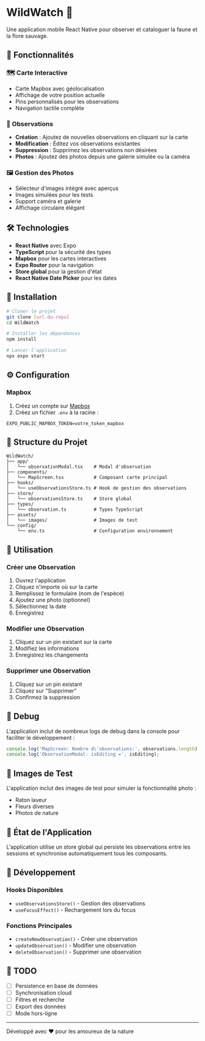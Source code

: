 # WildWatch 🦝

Une application mobile React Native pour observer et cataloguer la faune et la flore sauvage.

## 📱 Fonctionnalités

### 🗺️ Carte Interactive
- Carte Mapbox avec géolocalisation
- Affichage de votre position actuelle
- Pins personnalisés pour les observations
- Navigation tactile complète

### 📸 Observations
- **Création** : Ajoutez de nouvelles observations en cliquant sur la carte
- **Modification** : Éditez vos observations existantes
- **Suppression** : Supprimez les observations non désirées
- **Photos** : Ajoutez des photos depuis une galerie simulée ou la caméra

### 🖼️ Gestion des Photos
- Sélecteur d'images intégré avec aperçus
- Images simulées pour les tests
- Support caméra et galerie
- Affichage circulaire élégant

## 🛠️ Technologies

- **React Native** avec Expo
- **TypeScript** pour la sécurité des types
- **Mapbox** pour les cartes interactives
- **Expo Router** pour la navigation
- **Store global** pour la gestion d'état
- **React Native Date Picker** pour les dates

## 🚀 Installation

```bash
# Cloner le projet
git clone [url-du-repo]
cd WildWatch

# Installer les dépendances
npm install

# Lancer l'application
npx expo start
```

## ⚙️ Configuration

### Mapbox
1. Créez un compte sur [Mapbox](https://mapbox.com)
2. Créez un fichier `.env` à la racine :
```env
EXPO_PUBLIC_MAPBOX_TOKEN=votre_token_mapbox
```

## 📁 Structure du Projet

```
WildWatch/
├── app/
│   └── observationModal.tsx    # Modal d'observation
├── components/
│   └── MapScreen.tsx           # Composant carte principal
├── hooks/
│   └── useObservationsStore.ts # Hook de gestion des observations
├── store/
│   └── observationsStore.ts    # Store global
├── types/
│   └── observation.ts          # Types TypeScript
├── assets/
│   └── images/                 # Images de test
└── config/
    └── env.ts                  # Configuration environnement
```

## 🎯 Utilisation

### Créer une Observation
1. Ouvrez l'application
2. Cliquez n'importe où sur la carte
3. Remplissez le formulaire (nom de l'espèce)
4. Ajoutez une photo (optionnel)
5. Sélectionnez la date
6. Enregistrez

### Modifier une Observation
1. Cliquez sur un pin existant sur la carte
2. Modifiez les informations
3. Enregistrez les changements

### Supprimer une Observation
1. Cliquez sur un pin existant
2. Cliquez sur "Supprimer"
3. Confirmez la suppression

## 🐛 Debug

L'application inclut de nombreux logs de debug dans la console pour faciliter le développement :

```javascript
console.log('MapScreen: Nombre d\'observations:', observations.length);
console.log('ObservationModal: isEditing =', isEditing);
```

## 📸 Images de Test

L'application inclut des images de test pour simuler la fonctionnalité photo :
- Raton laveur
- Fleurs diverses
- Photos de nature

## 🔄 État de l'Application

L'application utilise un store global qui persiste les observations entre les sessions et synchronise automatiquement tous les composants.

## 🚧 Développement

### Hooks Disponibles
- `useObservationsStore()` - Gestion des observations
- `useFocusEffect()` - Rechargement lors du focus

### Fonctions Principales
- `createNewObservation()` - Créer une observation
- `updateObservation()` - Modifier une observation
- `deleteObservation()` - Supprimer une observation

## 📝 TODO
- [ ] Persistence en base de données
- [ ] Synchronisation cloud
- [ ] Filtres et recherche
- [ ] Export des données
- [ ] Mode hors-ligne

---

Développé avec ❤️ pour les amoureux de la nature
